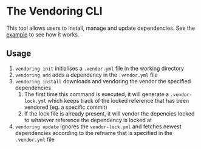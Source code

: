 # The Vendoring CLI

This tool allows users to install, manage and update dependencies. See the
[example](example/) to see how it works.

## Usage
1. `vendoring init` initialises a `.vendor.yml` file in the working directory
3. `vendoring add` adds a dependency in the `.vendor.yml` file
5. `vendoring install` downloads and vendoring the vendor the specified dependencies
   1. The first time this command is executed, it will generate a `.vendor-lock.yml`
      which keeps track of the locked reference that has been vendored (eg. a specific commit)
   2. If the lock file is already present, it will vendor the depencies locked to
      whatever reference the dependency is locked at
6. `vendoring update` ignores the `vendor-lock.yml` and fetches newest dependencies
   according to the refname that is specified in the `.vendor.yml` file
